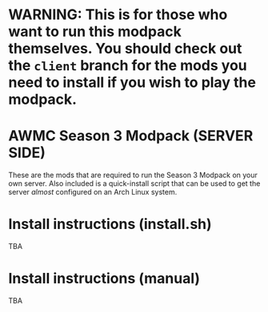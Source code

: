 # WARNING: This is for those who want to run this modpack themselves. You should check out the `client` branch for the mods you need to install if you wish to play the modpack.

# AWMC Season 3 Modpack (SERVER SIDE)
These are the mods that are required to run the Season 3 Modpack on your own server. Also included is a quick-install script that can be used to get the server *almost* configured on an Arch Linux system.

# Install instructions (install.sh)
TBA

# Install instructions (manual)
TBA
